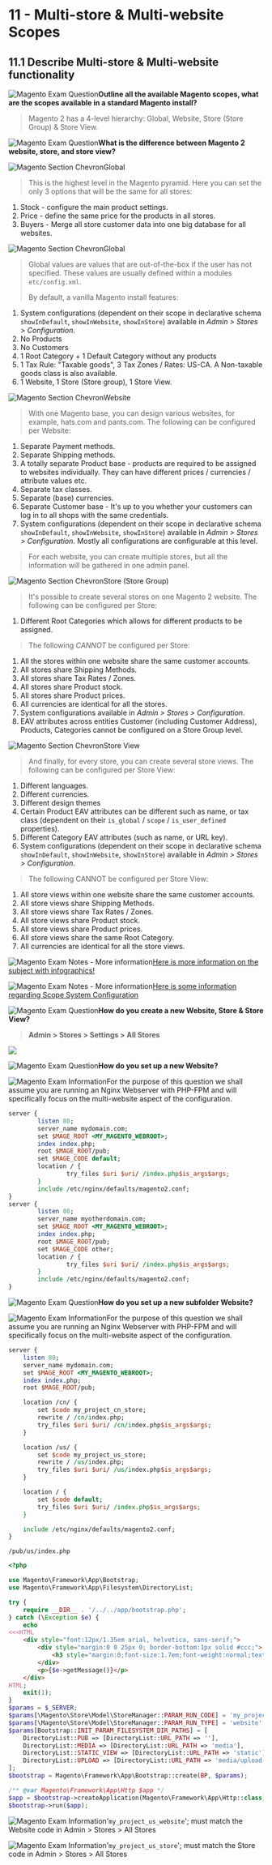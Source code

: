 11 - Multi-store & Multi-website Scopes
=======================================

11.1 Describe Multi-store & Multi-website functionality
-------------------------------------------------------

![Magento Exam Question](./images/icon-question.png)**Outline all the available Magento scopes, what are the scopes available in a standard Magento install?**

> Magento 2 has a 4-level hierarchy: Global, Website, Store (Store Group) & Store View.

![Magento Exam Question](./images/icon-question.png)**What is the difference between Magento 2 website, store, and store view?**

![Magento Section Chevron](./images/icon-chevron.png)Global

> This is the highest level in the Magento pyramid. Here you can set the only 3 options that will be the same for all stores:

1.  Stock - configure the main product settings.
2.  Price - define the same price for the products in all stores.
3.  Buyers - Merge all store customer data into one big database for all websites.

![Magento Section Chevron](./images/icon-chevron.png)Global

> Global values are values that are out-of-the-box if the user has not specified. These values are usually defined within a modules `etc/config.xml`.
>
> By default, a vanilla Magento install features:

1. System configurations (dependent on their scope in declarative schema `showInDefault`, `showInWebsite`, `showInStore`) available in *Admin > Stores > Configuration*.
2. No Products
3. No Customers
4. 1 Root Category + 1 Default Category without any products
5. 1 Tax Rule: "Taxable goods", 3 Tax Zones / Rates: US-CA. A Non-taxable goods class is also available.
6. 1 Website, 1 Store (Store group), 1 Store View.

![Magento Section Chevron](./images/icon-chevron.png)Website

> With one Magento base, you can design various websites, for example, hats.com and pants.com. The following can be configured per Website:

1.  Separate Payment methods.
2.  Separate Shipping methods.
3.  A totally separate Product base - products are required to be assigned to websites individually. They can have different prices / currencies / attribute values etc.
4.  Separate tax classes.
5.  Separate (base) currencies.
6.  Separate Customer base - It's up to you whether your customers can log in to all shops with the same credentials.
7.  System configurations (dependent on their scope in declarative schema `showInDefault`, `showInWebsite`, `showInStore`) available in *Admin > Stores > Configuration*. Mostly all configurations are configurable at this level.

> For each website, you can create multiple stores, but all the information will be gathered in one admin panel.

![Magento Section Chevron](./images/icon-chevron.png)Store (Store Group)

> It's possible to create several stores on one Magento 2 website. The following can be configured per Store:

1.  Different Root Categories which allows for different products to be assigned.

> The following *CANNOT* be configured per Store:

1.  All the stores within one website share the same customer accounts.
2.  All stores share Shipping Methods.
3.  All stores share Tax Rates / Zones.
4.  All stores share Product stock.
5.  All stores share Product prices.
6.  All currencies are identical for all the stores.
7.  System configurations available in *Admin > Stores > Configuration*.
8.  EAV attributes across entities Customer (including Customer Address), Products, Categories cannot be configured on a Store Group level.


![Magento Section Chevron](./images/icon-chevron.png)Store View

> And finally, for every store, you can create several store views. The following can be configured per Store View:

1.  Different languages.
2.  Different currencies.
3.  Different design themes
4.  Certain Product EAV attributes can be different such as name, or tax class (dependent on their `is_global` / `scope` / `is_user_defined` properties).
5.  Different Category EAV attributes (such as name, or URL key).
6.  System configurations (dependent on their scope in declarative schema `showInDefault`, `showInWebsite`, `showInStore`) available in *Admin > Stores > Configuration*.

> The following CANNOT be configured per Store View:

1.  All store views within one website share the same customer accounts.
2.  All store views share Shipping Methods.
3.  All store views share Tax Rates / Zones.
4.  All store views share Product stock.
5.  All store views share Product prices.
6.  All store views share the same Root Category.
7.  All currencies are identical for all the store views.

![Magento Exam Notes - More information](./images/icon-info.png)[Here is more information on the subject with infographics!](https://docs.magento.com/user-guide/configuration/scope.html)

![Magento Exam Notes - More information](./images/icon-info.png)[Here is some information regarding Scope System Configuration](https://devdocs.magento.com/guides/v2.4/config-guide/prod/config-reference-systemxml.html)


![Magento Exam Question](./images/icon-question.png)**How do you create a new Website, Store & Store View?**

> **Admin > Stores > Settings > All Stores**

![](./images/magento2-all-stores.png)

![Magento Exam Question](./images/icon-question.png)**How do you set up a new Website?**

![Magento Exam Information](./images/icon-info.png)For the purpose of this question we shall assume you are running an Nginx Webserver with PHP-FPM and will specifically focus on the multi-website aspect of the configuration.

```perl
server {
        listen 80;
        server_name mydomain.com;
        set $MAGE_ROOT <MY_MAGENTO_WEBROOT>;
        index index.php;
        root $MAGE_ROOT/pub;
        set $MAGE_CODE default;
        location / {
                try_files $uri $uri/ /index.php$is_args$args;
        }
        include /etc/nginx/defaults/magento2.conf;
}
server {
        listen 80;
        server_name myotherdomain.com;
        set $MAGE_ROOT <MY_MAGENTO_WEBROOT>;
        index index.php;
        root $MAGE_ROOT/pub;
        set $MAGE_CODE other;
        location / {
                try_files $uri $uri/ /index.php$is_args$args;
        }
        include /etc/nginx/defaults/magento2.conf;
}
```

![Magento Exam Question](./images/icon-question.png)**How do you set up a new subfolder Website?**

![Magento Exam Information](./images/icon-info.png)For the purpose of this question we shall assume you are running an Nginx Webserver with PHP-FPM and will specifically focus on the multi-website aspect of the configuration.

```perl
server {
    listen 80;
    server_name mydomain.com;
    set $MAGE_ROOT <MY_MAGENTO_WEBROOT>;
    index index.php;
    root $MAGE_ROOT/pub;

    location /cn/ {
        set $code my_project_cn_store;
        rewrite / /cn/index.php;
        try_files $uri $uri/ /cn/index.php$is_args$args;
    }

    location /us/ {
        set $code my_project_us_store;
        rewrite / /us/index.php;
        try_files $uri $uri/ /us/index.php$is_args$args;
    }

    location / {
        set $code default;
        try_files $uri $uri/ /index.php$is_args$args;
    }

    include /etc/nginx/defaults/magento2.conf;
}
```

`/pub/us/index.php`
```php
<?php

use Magento\Framework\App\Bootstrap;
use Magento\Framework\App\Filesystem\DirectoryList;

try {
    require __DIR__ . '/../../app/bootstrap.php';
} catch (\Exception $e) {
    echo
<<<HTML
    <div style="font:12px/1.35em arial, helvetica, sans-serif;">
        <div style="margin:0 0 25px 0; border-bottom:1px solid #ccc;">
            <h3 style="margin:0;font-size:1.7em;font-weight:normal;text-transform:none;text-align:left;color:#2f2f2f;">Autoload error</h3>
        </div>
        <p>{$e->getMessage()}</p>
    </div>
HTML;
    exit(1);
}
$params = $_SERVER;
$params[\Magento\Store\Model\StoreManager::PARAM_RUN_CODE] = 'my_project_us_website';
$params[\Magento\Store\Model\StoreManager::PARAM_RUN_TYPE] = 'website';
$params[Bootstrap::INIT_PARAM_FILESYSTEM_DIR_PATHS] = [
    DirectoryList::PUB => [DirectoryList::URL_PATH => ''],
    DirectoryList::MEDIA => [DirectoryList::URL_PATH => 'media'],
    DirectoryList::STATIC_VIEW => [DirectoryList::URL_PATH => 'static'],
    DirectoryList::UPLOAD => [DirectoryList::URL_PATH => 'media/upload'],
];
$bootstrap = Magento\Framework\App\Bootstrap::create(BP, $params);

/** @var Magento\Framework\App\Http $app */
$app = $bootstrap->createApplication(Magento\Framework\App\Http::class);
$bootstrap->run($app);

```

![Magento Exam Information](./images/icon-info.png)'`my_project_us_website`'; must match the Website code in Admin > Stores > All Stores

![Magento Exam Information](./images/icon-info.png)'`my_project_us_store`'; must match the Store code in Admin > Stores > All Stores